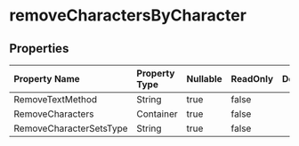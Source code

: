 # **removeCharactersByCharacter**

 

## **Properties**

| Property Name | Property Type | Nullable |  ReadOnly | DefaultValue | Description | 
| :- | :- | :- |:- |  :- | :- |
|RemoveTextMethod|String|true|false |  ||
|RemoveCharacters|Container|true|false |  ||
|RemoveCharacterSetsType|String|true|false |  ||

